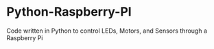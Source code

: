 # Python-Raspberry-PI
Code written in Python to control LEDs, Motors, and Sensors through a Raspberry Pi
